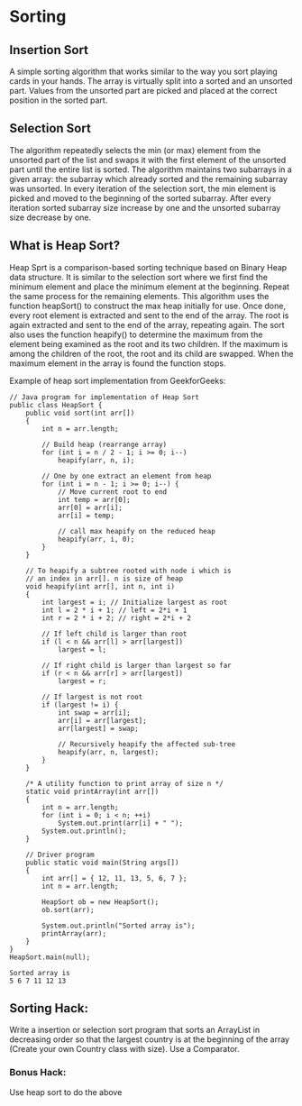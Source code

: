 # Sorting


## Insertion Sort
A simple sorting algorithm that works similar to the way you sort playing cards in your hands. The array is virtually split into a sorted and an unsorted part. Values from the unsorted part are picked and placed at the correct position in the sorted part.


## Selection Sort
The algorithm repeatedly selects the min (or max) element from the unsorted part of the list and swaps it with the first element of the unsorted part until the entire list is sorted. The algorithm maintains two subarrays in a given array: the subarray which already sorted and the remaining subarray was unsorted. In every iteration of the selection sort, the min element is picked and moved to the beginning of the sorted subarray. After every iteration sorted subarray size increase by one and the unsorted subarray size decrease by one.


## What is Heap Sort?
Heap Sprt is a comparison-based sorting technique based on Binary Heap data structure. It is similar to the selection sort where we first find the minimum element and place the minimum element at the beginning. Repeat the same process for the remaining elements. This algorithm uses the function heapSort() to construct the max heap initially for use. Once done, every root element is extracted and sent to the end of the array. The root is again extracted and sent to the end of the array, repeating again. The sort also uses the function heapify() to determine the maximum from the element being examined as the root and its two children. If the maximum is among the children of the root, the root and its child are swapped. When the maximum element in the array is found the function stops.

Example of heap sort implementation from GeekforGeeks:

```
// Java program for implementation of Heap Sort
public class HeapSort {
    public void sort(int arr[])
    {
        int n = arr.length;
 
        // Build heap (rearrange array)
        for (int i = n / 2 - 1; i >= 0; i--)
            heapify(arr, n, i);
 
        // One by one extract an element from heap
        for (int i = n - 1; i >= 0; i--) {
            // Move current root to end
            int temp = arr[0];
            arr[0] = arr[i];
            arr[i] = temp;
 
            // call max heapify on the reduced heap
            heapify(arr, i, 0);
        }
    }
 
    // To heapify a subtree rooted with node i which is
    // an index in arr[]. n is size of heap
    void heapify(int arr[], int n, int i)
    {
        int largest = i; // Initialize largest as root
        int l = 2 * i + 1; // left = 2*i + 1
        int r = 2 * i + 2; // right = 2*i + 2
 
        // If left child is larger than root
        if (l < n && arr[l] > arr[largest])
            largest = l;
 
        // If right child is larger than largest so far
        if (r < n && arr[r] > arr[largest])
            largest = r;
 
        // If largest is not root
        if (largest != i) {
            int swap = arr[i];
            arr[i] = arr[largest];
            arr[largest] = swap;
 
            // Recursively heapify the affected sub-tree
            heapify(arr, n, largest);
        }
    }
 
    /* A utility function to print array of size n */
    static void printArray(int arr[])
    {
        int n = arr.length;
        for (int i = 0; i < n; ++i)
            System.out.print(arr[i] + " ");
        System.out.println();
    }
 
    // Driver program
    public static void main(String args[])
    {
        int arr[] = { 12, 11, 13, 5, 6, 7 };
        int n = arr.length;
 
        HeapSort ob = new HeapSort();
        ob.sort(arr);
 
        System.out.println("Sorted array is");
        printArray(arr);
    }
}
HeapSort.main(null);
```

```
Sorted array is
5 6 7 11 12 13 
```


## Sorting Hack: 
Write a insertion or selection sort program that sorts an ArrayList<Country> in decreasing order so that the largest country is at the beginning of the array (Create your own Country class with size). Use a Comparator.
### Bonus Hack:
Use heap sort to do the above